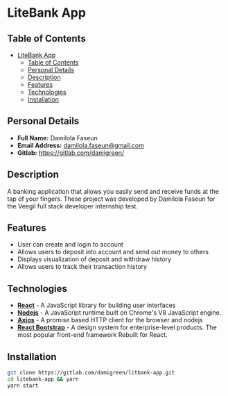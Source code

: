 # LiteBank App

## Table of Contents

- [LiteBank App](#litebank-app)
  - [Table of Contents](#table-of-contents)
  - [Personal Details](#personal-details)
  - [Description](#description)
  - [Features](#features)
  - [Technologies](#technologies)
  - [Installation](#installation)

## Personal Details

- **Full Name:** Damilola Faseun
- **Email Address:** damilola.faseun@gmail.com
- **Gitlab:** <https://gitlab.com/damigreen/>
  
## Description

A banking application that allows you easily send and receive funds at the tap of your fingers.
These project was developed by Damilola Faseun for the Veegil full stack developer internship test.

## Features

- User can create and login to account
- Allows users to deposit into account and send out money to others
- Displays visualization of deposit and withdraw history
- Allows users to track their transaction history

## Technologies

- [**React**](reactjs.org) - A JavaScript library for building user interfaces
- [**Nodejs**](nodejs.org/) - A JavaScript runtime built on Chrome's V8 JavaScript engine.
- [**Axios**](https://github.com/axios/axios) - A promise based HTTP client for the browser and nodejs
- [**React Bootstrap**](https://react-bootstrap.github.io/) - A design system for enterprise-level products. The most popular front-end framework
Rebuilt for React.

## Installation

```bash
git clone https://gitlab.com/damigreen/litbank-app.git
cd litebank-app && yarn
yarn start
```
